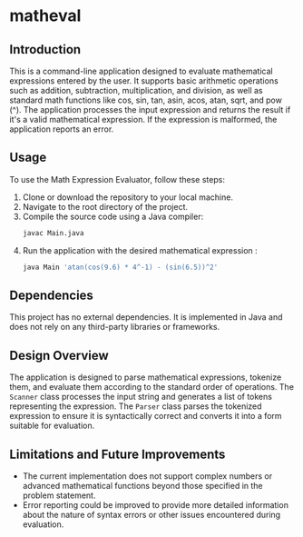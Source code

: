 # matheval

## Introduction
This is a command-line application designed to evaluate mathematical expressions entered by the user. It supports basic arithmetic operations such as addition, subtraction, multiplication, and division, as well as standard math functions like cos, sin, tan, asin, acos, atan, sqrt, and pow (^). The application processes the input expression and returns the result if it's a valid mathematical expression. If the expression is malformed, the application reports an error.

## Usage
To use the Math Expression Evaluator, follow these steps:

1. Clone or download the repository to your local machine.
2. Navigate to the root directory of the project.
3. Compile the source code using a Java compiler:
    ```bash
    javac Main.java
    ```
4. Run the application with the desired mathematical expression :
    ```bash
    java Main 'atan(cos(9.6) * 4^-1) - (sin(6.5))^2'
    ```

## Dependencies
This project has no external dependencies. It is implemented in Java and does not rely on any third-party libraries or frameworks.

## Design Overview
The application is designed to parse mathematical expressions, tokenize them, and evaluate them according to the standard order of operations. The `Scanner` class processes the input string and generates a list of tokens representing the expression. The `Parser` class parses the tokenized expression to ensure it is syntactically correct and converts it into a form suitable for evaluation. 

## Limitations and Future Improvements
- The current implementation does not support complex numbers or advanced mathematical functions beyond those specified in the problem statement.
- Error reporting could be improved to provide more detailed information about the nature of syntax errors or other issues encountered during evaluation.

